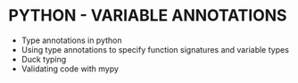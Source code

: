 # PYTHON - VARIABLE ANNOTATIONS

* Type annotations in python
* Using type annotations to specify function signatures and variable types
* Duck typing
* Validating code with mypy 
